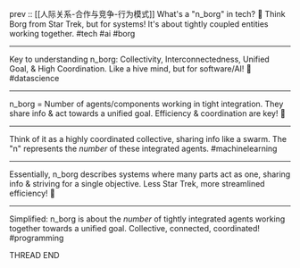 prev :: [[人际关系-合作与竞争-行为模式]]
What's a "n_borg" in tech? 🤔 Think Borg from Star Trek, but for systems! It's about tightly coupled entities working together. #tech #ai #borg

---

Key to understanding n_borg: Collectivity, Interconnectedness, Unified Goal, & High Coordination. Like a hive mind, but for software/AI! 🧠 #datascience

---

n_borg = Number of agents/components working in tight integration. They share info & act towards a unified goal. Efficiency & coordination are key! 🔑

---

Think of it as a highly coordinated collective, sharing info like a swarm. The "n" represents the *number* of these integrated agents. #machinelearning

---

Essentially, n_borg describes systems where many parts act as one, sharing info & striving for a single objective. Less Star Trek, more streamlined efficiency! 🚀

---

Simplified: n_borg is about the *number* of tightly integrated agents working together towards a unified goal. Collective, connected, coordinated! #programming

THREAD END
